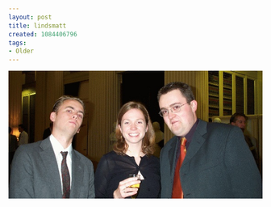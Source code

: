 ```yaml
---
layout: post
title: lindsmatt
created: 1084406796
tags:
- Older
---
```


<img src="/image/images/lindsmatt-633.jpg"/>

